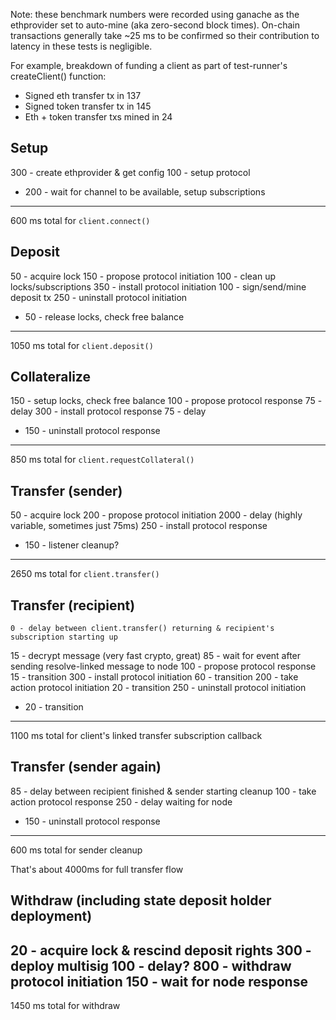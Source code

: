
Note: these benchmark numbers were recorded using ganache as the ethprovider set to auto-mine (aka zero-second block times). On-chain transactions generally take ~25 ms to be confirmed so their contribution to latency in these tests is negligible.

For example, breakdown of funding a client as part of test-runner's createClient() function:
 - Signed eth transfer tx in 137
 - Signed token transfer tx in 145
 - Eth + token transfer txs mined in 24

## Setup

  300 - create ethprovider & get config
  100 - setup protocol
+ 200 - wait for channel to be available, setup subscriptions
 ------
  600 ms total for `client.connect()`

## Deposit

   50 - acquire lock
  150 - propose protocol initiation
  100 - clean up locks/subscriptions
  350 - install protocol initiation
  100 - sign/send/mine deposit tx
  250 - uninstall protocol initiation
+  50 - release locks, check free balance
 ------
 1050 ms total for `client.deposit()`

## Collateralize

  150 - setup locks, check free balance
  100 - propose protocol response
   75 - delay
  300 - install protocol response
   75 - delay
+ 150 - uninstall protocol response
 ------
  850 ms total for `client.requestCollateral()`

## Transfer (sender)

   50 - acquire lock
  200 - propose protocol initiation
 2000 - delay (highly variable, sometimes just 75ms)
  250 - install protocol response
+ 150 - listener cleanup?
 ------
 2650 ms total for `client.transfer()`

## Transfer (recipient)

    0 - delay between client.transfer() returning & recipient's subscription starting up
   15 - decrypt message (very fast crypto, great)
   85 - wait for event after sending resolve-linked message to node
  100 - propose protocol response
   15 - transition
  300 - install protocol initiation
   60 - transition
  200 - take action protocol initiation
   20 - transition
  250 - uninstall protocol initiation
+  20 - transition
 ------
 1100 ms total for client's linked transfer subscription callback

## Transfer (sender again)

   85 - delay between recipient finished & sender starting cleanup
  100 - take action protocol response
  250 - delay waiting for node
+ 150 - uninstall protocol response
 ------
 600 ms total for sender cleanup

That's about 4000ms for full transfer flow

## Withdraw (including state deposit holder deployment)

   20 - acquire lock & rescind deposit rights
  300 - deploy multisig
  100 - delay?
  800 - withdraw protocol initiation
  150 - wait for node response
 ------
 1450 ms total for withdraw


